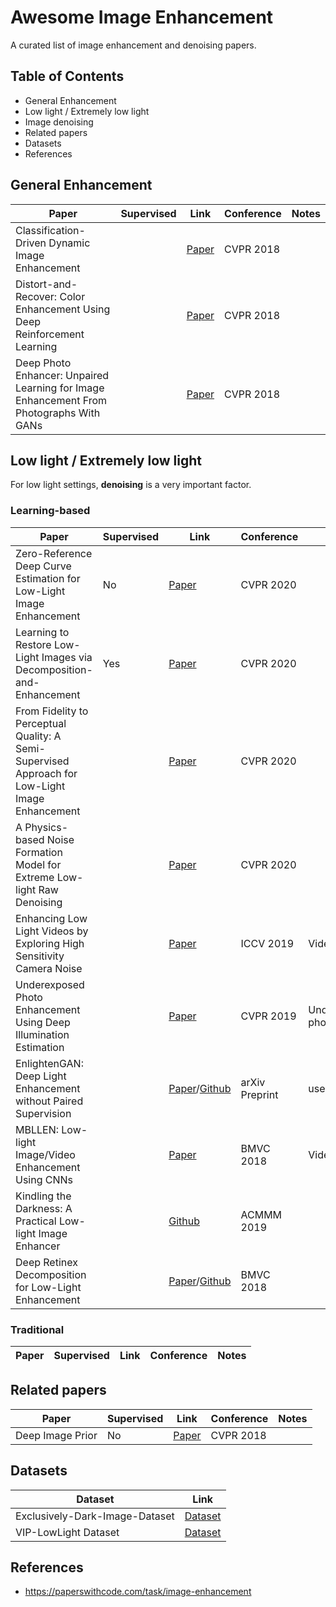 # Awesome Image Enhancement
A curated list of image enhancement and denoising papers.

## Table of Contents
- General Enhancement
- Low light / Extremely low light
- Image denoising
- Related papers
- Datasets
- References

## General Enhancement
|Paper|Supervised|Link|Conference|Notes|
|---|---|---|---|---
|Classification-Driven Dynamic Image Enhancement||[Paper](https://openaccess.thecvf.com/content_cvpr_2018/papers/Sharma_Classification-Driven_Dynamic_Image_CVPR_2018_paper.pdf)|CVPR 2018||
|Distort-and-Recover: Color Enhancement Using Deep Reinforcement Learning||[Paper](https://openaccess.thecvf.com/content_cvpr_2018/papers/Park_Distort-and-Recover_Color_Enhancement_CVPR_2018_paper.pdf)|CVPR 2018||
|Deep Photo Enhancer: Unpaired Learning for Image Enhancement From Photographs With GANs||[Paper](https://openaccess.thecvf.com/content_cvpr_2018/papers/Chen_Deep_Photo_Enhancer_CVPR_2018_paper.pdf)|CVPR 2018||

## Low light / Extremely low light
For low light settings, **denoising** is a very important factor.

### Learning-based
|Paper|Supervised|Link|Conference|Notes|
|---|---|---|---|---|
|Zero-Reference Deep Curve Estimation for Low-Light Image Enhancement|No|[Paper](https://openaccess.thecvf.com/content_CVPR_2020/papers/Guo_Zero-Reference_Deep_Curve_Estimation_for_Low-Light_Image_Enhancement_CVPR_2020_paper.pdf)|CVPR 2020||
|Learning to Restore Low-Light Images via Decomposition-and-Enhancement|Yes|[Paper](https://openaccess.thecvf.com/content_CVPR_2020/papers/Xu_Learning_to_Restore_Low-Light_Images_via_Decomposition-and-Enhancement_CVPR_2020_paper.pdf)|CVPR 2020||
|From Fidelity to Perceptual Quality: A Semi-Supervised Approach for Low-Light Image Enhancement||[Paper](https://openaccess.thecvf.com/content_CVPR_2020/papers/Yang_From_Fidelity_to_Perceptual_Quality_A_Semi-Supervised_Approach_for_Low-Light_CVPR_2020_paper.pdf)|CVPR 2020||
|A Physics-based Noise Formation Model for Extreme Low-light Raw Denoising||[Paper](https://openaccess.thecvf.com/content_CVPR_2020/papers/Wei_A_Physics-Based_Noise_Formation_Model_for_Extreme_Low-Light_Raw_Denoising_CVPR_2020_paper.pdf)|CVPR 2020|
|Enhancing Low Light Videos by Exploring High Sensitivity Camera Noise||[Paper](https://openaccess.thecvf.com/content_ICCV_2019/papers/Wang_Enhancing_Low_Light_Videos_by_Exploring_High_Sensitivity_Camera_Noise_ICCV_2019_paper.pdf)|ICCV 2019|Video|
|Underexposed Photo Enhancement Using Deep Illumination Estimation||[Paper](https://openaccess.thecvf.com/content_CVPR_2019/papers/Wang_Underexposed_Photo_Enhancement_Using_Deep_Illumination_Estimation_CVPR_2019_paper.pdf)|CVPR 2019|Underexposed photos|
|EnlightenGAN: Deep Light Enhancement without Paired Supervision||[Paper](https://arxiv.org/abs/1906.06972)/[Github](https://github.com/TAMU-VITA/EnlightenGAN)|arXiv Preprint|use GANs|
|MBLLEN: Low-light Image/Video Enhancement Using CNNs||[Paper](http://bmvc2018.org/contents/papers/0700.pdf)|BMVC 2018|Video|
|Kindling the Darkness: A Practical Low-light Image Enhancer||[Github](https://github.com/zhangyhuaee/KinD)|ACMMM 2019||
|Deep Retinex Decomposition for Low-Light Enhancement||[Paper](https://arxiv.org/abs/1808.04560)/[Github](https://github.com/weichen582/RetinexNet)|BMVC 2018||

### Traditional
|Paper|Supervised|Link|Conference|Notes|
|---|---|---|---|---|

## Related papers
|Paper|Supervised|Link|Conference|Notes|
|---|---|---|---|---|
|Deep Image Prior|No|[Paper](https://sites.skoltech.ru/app/data/uploads/sites/25/2018/04/deep_image_prior.pdf)|CVPR 2018||

## Datasets
|Dataset|Link|
|---|---|
|Exclusively-Dark-Image-Dataset|[Dataset](https://github.com/cs-chan/Exclusively-Dark-Image-Dataset/tree/master/Dataset)|
|VIP-LowLight Dataset|[Dataset](https://uwaterloo.ca/vision-image-processing-lab/research-demos/vip-lowlight-dataset)|
## References
- https://paperswithcode.com/task/image-enhancement